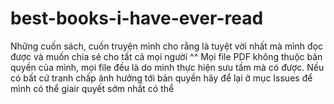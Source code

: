 # best-books-i-have-ever-read
Những cuốn sách, cuốn truyện mình cho rằng là tuyệt vời nhất mà mình đọc được và muốn chia sẻ cho tất cả mọi người ^^ 
Mọi file PDF không thuộc bản quyền của mình, mọi file đều là do mình thực hiện sưu tầm mà có được. Nếu có bất cứ tranh chấp ảnh hưởng tới bản quyền hãy để lại ở mục Issues để mình có thể giair quyết sớm nhất có thể
